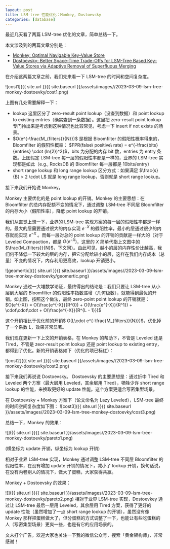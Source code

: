 ```yaml
---
layout: post
title: LSM-tree 性能优化：Monkey, Dostoevsky
categories: [database]
---
```


最近几天看了两篇 LSM-tree 优化的文章，简单总结一下。

本文涉及到的两篇文章分别是：

- [Monkey: Optimal Navigable Key-Value Store](https://stratos.seas.harvard.edu/files/stratos/files/monkeykeyvaluestore.pdf)
- [Dostoevsky: Better Space-Time Trade-Offs for LSM-Tree Based Key-Value Stores via Adaptive Removal of Superfluous Merging](https://scholar.harvard.edu/files/stratos/files/dostoevskykv.pdf)

在介绍这两篇文章之前，我们先来看一下 LSM-tree 的时间和空间复杂度。

![cost1]({{ site.url }}{{ site.baseurl }}/assets/images//2023-03-09-lsm-tree-monkey-dostoevky/cost1.png)

上图有几处需要解释一下：

- lookup 这里区分了 zero-result point lookup（没查到数据）和 point lookup to existing entries（确实查到一条数据）。这里把 zero-result point lookup 专门拎出来是考虑到这种情况也比较常见，考虑一下 insert if not exists 的场景。
- $O(e^{-\frac{M_{filters}}{N}})$ 是根据 Bloomfilter 的假阳性概率得来的，Bloomfilter 的假阳性概率： $FPR(false\ positive\ rate) = e^{-\frac{bits}{entries} \cdot (ln{2})^2}$，bits 为分配的内存 bit 数，entries 为 entry 条数。上图假定 LSM-tree 每一层的假阳性率都是一样的，业界的 LSM-tree 实现都是如此（e.g., RocksDB 的 Bloomfilter 每一层都是 10bits/entry）
- short range lookup 和 long range lookup 区分方式：如果满足 $\frac{s}{B} > 2 \cdot L$ 就是 long range lookup，否则就是 short range lookup。

接下来我们开始说 Monkey。

Monkey 主要优化的是 point lookup 的开销。Monkey 的主要思想：在 Bloomfilter 的总内存配额不变的情况下，通过调整 LSM-tree 不同层 Bloomfilter 的内存大小（假阳性率），降低 point lookup 的开销。

我们从直觉上想一下，业界的 LSM-tree 实现方案的每一层的假阳性率都是一样的。最大的层需要通过很大的内存实现 ${e^{-X}}$ 的假阳性率，最小的层通过很少的内存就能实现 ${e^{-X}}$ 。而每一层对总的 point lookup 的开销的贡献是一样大的（对于 Leveled Compaction，都是 $O(e^{-X})$，这里的 $X$ 简单代指上文图中的$\frac{M_{filters}}{N}$，下文同）。由此可见，越小的层的内存性价比越高，我们何不降低一下较大的层的内存，把它分配给较小的层，这样在我们内存成本（总量）不变的情况下，内存利用更高效，lookup 开销更小。

![geomertic]({{ site.url }}{{ site.baseurl }}/assets/images//2023-03-09-lsm-tree-monkey-dostoevky/geomertic.png)

Monkey 通过一大堆数学论证，最终得出的结论是：我们只要让 LSM-tree 从小层到大层的 Bloomfilter 的假阳性率指数递增（几何级数），就能得到最优的开销。如上图，按照这个做法，最终 zero-point point lookup 的开销就是：$O(e^{-X}) = O(\frac{e^{-X}}{R^0}) + O(\frac{e^{-X}}{R^1}) + \cdot\cdot\cdot + O(\frac{e^{-X}}{R^{L - 1}})$

这个开销相比于优化前的开销$ O(L\cdot e^{-\frac{M_{filters}}{N}})$，优化掉了一个系数 $L$，效果非常显著。

我们现在更新一下上文的开销表格，在 Monkey 的帮助下，不管是 Leveled 还是 Tired，不管是 zeor-result point lookup 还是 point lookup to existing entry，都得到了优化。新的开销表格如下（优化的项已标红）：

![cost2]({{ site.url }}{{ site.baseurl }}/assets/images//2023-03-09-lsm-tree-monkey-dostoevky/cost2.png)


接下来我们再说说 Dostoevsky。
Dostoevsky 的主要思想是：通过折中 Tired 和 Leveled 两个方案（最大层用 Leveled，其余层用 Tired），牺牲少许 short range lookup 的性能，来换取更好的 update 性能。这个方案更适合写密集型场景。

在 Dostoevsky + Monkey 方案下（论文命名为 Lazy Leveled），LSM-tree 最终的时间空间复杂度如下图： 
![cost3]({{ site.url }}{{ site.baseurl }}/assets/images//2023-03-09-lsm-tree-monkey-dostoevky/cost3.png)

总结一下，Monkey 的效果：

![]({{ site.url }}{{ site.baseurl }}/assets/images//2023-03-09-lsm-tree-monkey-dostoevky/pareto1.png)

 (横坐标为 update 开销，纵坐标为 lookup 开销)

相对于业界 LSM-tree 实现，Monkey 通过调整 LSM-tree 不同层 Bloomfilter 的假阳性率，在没有增加 update 开销的情况下，减小了 lookup 开销，换句话说，在没有内卷别人的情况下，做大了蛋糕，大家获得共赢。

Monkey + Dostoevsky 的效果：

![]({{ site.url }}{{ site.baseurl }}/assets/images//2023-03-09-lsm-tree-monkey-dostoevky/pareto2.png)
相对于业界 LSM-tree 实现，Dostoevkey 通过让 LSM-tree 最后一层用 Leveled，其余层用 Tired 方案，获得了更好的 update 性能（虽然增加了一点 short range lookup 的开销），虽然没有像 Monkey 那样把蛋糕做大了，但分蛋糕的方式调整了一下，也能让有些吃蛋糕的人（写密集型场景）更爽一些，也是有它的应用场景的。

文末打个广告，欢迎大家也关注一下我的微信公众号，搜索「黄金架构师」，非常感谢！
